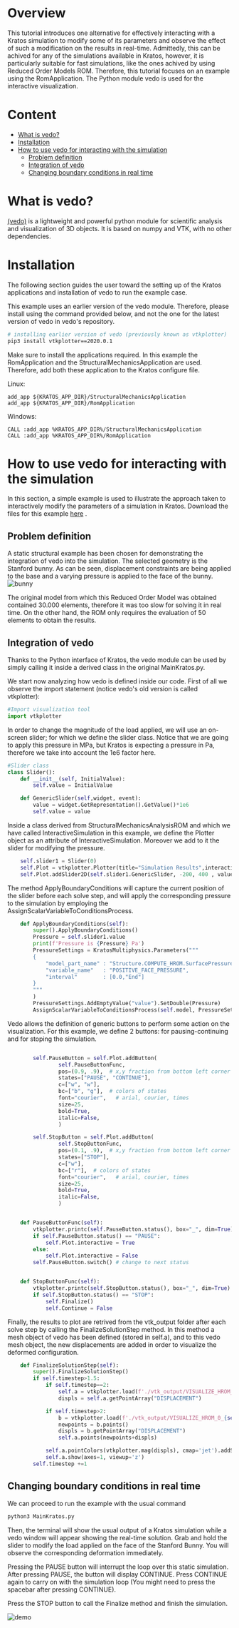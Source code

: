 # Overview
This tutorial introduces one alternative for effectively interacting with a Kratos simulation to modify some of its parameters and observe the effect of such a modification on the results in real-time. Admittedly, this can be achived for any of the simulations available in Kratos, however, it is particularly suitable for fast simulations, like the ones achived by using Reduced Order Models ROM. Therefore, this tutorial focuses on an example using the RomApplication. The Python module vedo is used for the interactive visualization.

# Content
* [What is vedo?][what]
* [Installation][how-to-install]
* [How to use vedo for interacting with the simulation][how-to-use]
	* [Problem definition][problem-def]
	* [Integration of vedo][integration-vedo]
	* [Changing boundary conditions in real time][bc]



[what]: https://github.com/KratosMultiphysics/Kratos/wiki/How-to-interact-with-a-simulation-to-visualize-real-time-results#what-is-vedo
[how-to-install]://github.com/KratosMultiphysics/Kratos/wiki/How-to-interact-with-a-simulation-to-visualize-real-time-results#installation
[how-to-use]://github.com/KratosMultiphysics/Kratos/wiki/How-to-interact-with-a-simulation-to-visualize-real-time-results#installation
[problem-def]://github.com/KratosMultiphysics/Kratos/wiki/How-to-interact-with-a-simulation-to-visualize-real-time-results#problem-definition
[integration-vedo]://github.com/KratosMultiphysics/Kratos/wiki/How-to-interact-with-a-simulation-to-visualize-real-time-results#integration-of-vedo
[bc]://github.com/KratosMultiphysics/Kratos/wiki/How-to-interact-with-a-simulation-to-visualize-real-time-results#changing-boundary-conditions-in-real-time


# What is vedo?
[(vedo)](https://github.com/marcomusy/vedo) is a lightweight and powerful python module for scientific analysis and visualization of 3D objects. It is based on numpy and VTK, with no other dependencies.



# Installation
The following section guides the user toward the setting up of the Kratos applications and installation of vedo to run the example case. 

This example uses an earlier version of the vedo module. Therefore, please install using the command provided below, and not the one for the latest version of vedo in vedo's repository. 

~~~sh
# installing earlier version of vedo (previously known as vtkplotter)
pip3 install vtkplotter==2020.0.1
~~~

Make sure to install the applications required. In this example the RomApplication and the StructuralMechanicsApplication are used. Therefore, add both these application to the Kratos configure file. 

Linux:
```shell
add_app ${KRATOS_APP_DIR}/StructuralMechanicsApplication
add_app ${KRATOS_APP_DIR}/RomApplication

```

Windows:
```shell
CALL :add_app %KRATOS_APP_DIR%/StructuralMechanicsApplication
CALL :add_app %KRATOS_APP_DIR%/RomApplication
```


# How to use vedo for interacting with the simulation

In this section, a simple example is used to illustrate the approach taken to interactively modify the parameters of a simulation in Kratos. Download the files for this example [here](https://github.com/KratosMultiphysics/Documentation/tree/master/Wiki_files/How_to_interact_with_a_simulation_to_visualize_results_in_real_time/RealTimeInteractionWithVedo) .

## Problem definition

A static structural example has been chosen for demonstrating the integration of vedo into the simulation. The selected geometry is the Stanford bunny. As can be seen, displacement constraints are being applied to the base and a varying pressure is applied to the face of the bunny. ![bunny]



The original model from which this Reduced Order Model was obtained contained 30.000 elements, therefore it was too slow for solving it in real time. On the other hand, the ROM only requires the evaluation of 50 elements to obtain the results.

## Integration of vedo

Thanks to the Python interface of Kratos, the vedo module can be used by simply calling it inside a derived class in the original MainKratos.py.

We start now analyzing how vedo is defined inside our code. First of all we observe the import statement (notice vedo's old version is called vtkplotter):


~~~python
#Import visualization tool
import vtkplotter
~~~

In order to change the magnitude of the load applied, we will use an on-screen slider; for which we define the slider class. Notice that we are going to apply this pressure in MPa, but Kratos is expecting a pressure in Pa, therefore we take into account the 1e6 factor here.

~~~python
#Slider class
class Slider():
    def __init__(self, InitialValue):
        self.value = InitialValue

    def GenericSlider(self,widget, event):
        value = widget.GetRepresentation().GetValue()*1e6
        self.value = value
~~~


Inside a class derived from StructuralMechanicsAnalysisROM and which we have called InteractiveSimulation in this example, we define the Plotter object as an attribute of InteractiveSimulation. Moreover we add to it the slider for modifying the pressure.

~~~python
    self.slider1 = Slider(0)
    self.Plot = vtkplotter.Plotter(title="Simulation Results",interactive=False)
    self.Plot.addSlider2D(self.slider1.GenericSlider, -200, 400 , value = 0, pos=3, title="Pressure (MPa)")
~~~

The method ApplyBoundaryConditions will capture the current position of the slider before each solve step, and will apply the corresponding pressure to the simulation by employing the AssignScalarVariableToConditionsProcess.

~~~python
    def ApplyBoundaryConditions(self):
        super().ApplyBoundaryConditions()
        Pressure = self.slider1.value
        print(f'Pressure is {Pressure} Pa')
        PressureSettings = KratosMultiphysics.Parameters("""
        {
            "model_part_name" : "Structure.COMPUTE_HROM.SurfacePressure3D_Pressure_on_surfaces_Auto4",
            "variable_name"   : "POSITIVE_FACE_PRESSURE",
            "interval"        : [0.0,"End"]
        }
        """
        )
        PressureSettings.AddEmptyValue("value").SetDouble(Pressure)
        AssignScalarVariableToConditionsProcess(self.model, PressureSettings).ExecuteInitializeSolutionStep()
~~~

Vedo allows the definition of generic buttons to perform some action on the visualization. For this example, we define 2 buttons: for pausing-continuing and for stoping the simulation.

~~~python

        self.PauseButton = self.Plot.addButton(
                self.PauseButtonFunc,
                pos=(0.9, .9),  # x,y fraction from bottom left corner
                states=["PAUSE", "CONTINUE"],
                c=["w", "w"],
                bc=["b", "g"],  # colors of states
                font="courier",   # arial, courier, times
                size=25,
                bold=True,
                italic=False,
                )

        self.StopButton = self.Plot.addButton(
                self.StopButtonFunc,
                pos=(0.1, .9),  # x,y fraction from bottom left corner
                states=["STOP"],
                c=["w"],
                bc=["r"],  # colors of states
                font="courier",   # arial, courier, times
                size=25,
                bold=True,
                italic=False,
                )


    def PauseButtonFunc(self):
        vtkplotter.printc(self.PauseButton.status(), box="_", dim=True)
        if self.PauseButton.status() == "PAUSE":
            self.Plot.interactive = True
        else:
            self.Plot.interactive = False
        self.PauseButton.switch() # change to next status


    def StopButtonFunc(self):
        vtkplotter.printc(self.StopButton.status(), box="_", dim=True)
        if self.StopButton.status() == "STOP":
            self.Finalize()
            self.Continue = False

~~~

Finally, the results to plot are retrived from the vtk_output folder after each solve step by calling the FinalizeSolutionStep method. In this method a mesh object of vedo has been defined (stored in self.a), and to this vedo mesh object, the new displacements are added in order to visualize the deformed configuration.  

~~~python
    def FinalizeSolutionStep(self):
        super().FinalizeSolutionStep()
        if self.timestep>1.5:
            if self.timestep==2:
                self.a = vtkplotter.load(f'./vtk_output/VISUALIZE_HROM_0_{self.timestep}.vtk')
                displs = self.a.getPointArray("DISPLACEMENT")

            if self.timestep>2:
                b = vtkplotter.load(f'./vtk_output/VISUALIZE_HROM_0_{self.timestep}.vtk')
                newpoints = b.points()
                displs = b.getPointArray("DISPLACEMENT")
                self.a.points(newpoints+displs)

            self.a.pointColors(vtkplotter.mag(displs), cmap='jet').addScalarBar(vmin = 0, vmax = 0.009)
            self.a.show(axes=1, viewup='z')
        self.timestep +=1
~~~



## Changing boundary conditions in real time

We can proceed to run the example with the usual command

~~~sh 
python3 MainKratos.py
~~~

Then, the terminal will show the usual output of a Kratos simulation while a vedo window will appear showing the real-time solution. Grab and hold the slider to modify the load applied on the face of the Stanford Bunny. You will observe the corresponding deformation immediately.
 

Pressing the PAUSE button will interrupt the loop over this static simulation. After pressing PAUSE, the button will display CONTINUE. Press CONTINUE again to carry on with the simulation loop (You might need to press the spacebar after pressing CONTINUE).

Press the STOP button to call the Finalize method and finish the simulation. 

![demo]


[bunny]:https://github.com/KratosMultiphysics/Documentation/blob/master/Wiki_files/How_to_interact_with_a_simulation_to_visualize_results_in_real_time/BunnyWithBC.png

[demo]:https://github.com/KratosMultiphysics/Documentation/blob/master/Wiki_files/How_to_interact_with_a_simulation_to_visualize_results_in_real_time/Demo.gif


